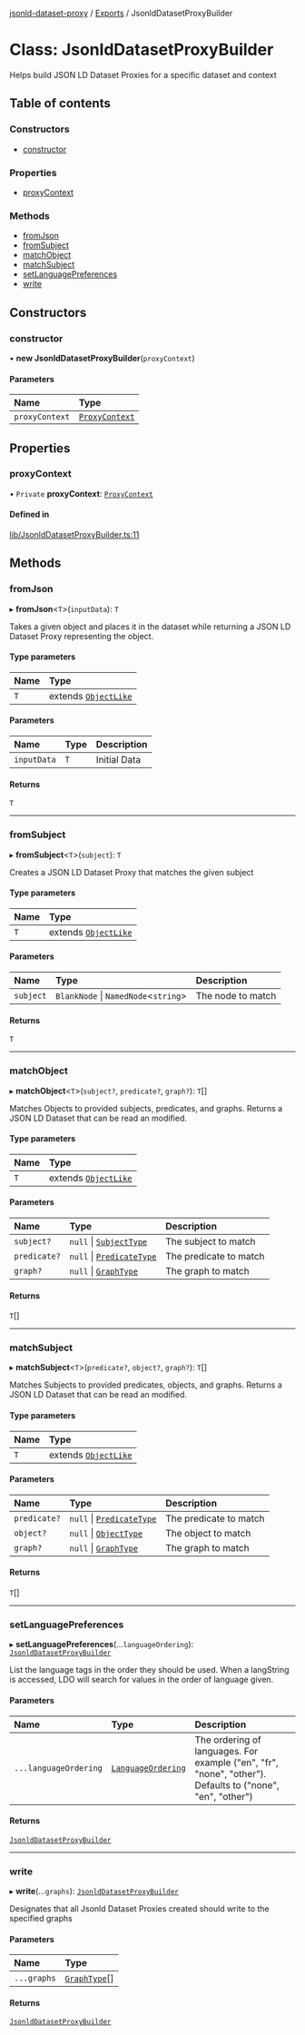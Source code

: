 [jsonld-dataset-proxy](../README.md) / [Exports](../modules.md) / JsonldDatasetProxyBuilder

# Class: JsonldDatasetProxyBuilder

Helps build JSON LD Dataset Proxies for a specific dataset and context

## Table of contents

### Constructors

- [constructor](JsonldDatasetProxyBuilder.md#constructor)

### Properties

- [proxyContext](JsonldDatasetProxyBuilder.md#proxycontext)

### Methods

- [fromJson](JsonldDatasetProxyBuilder.md#fromjson)
- [fromSubject](JsonldDatasetProxyBuilder.md#fromsubject)
- [matchObject](JsonldDatasetProxyBuilder.md#matchobject)
- [matchSubject](JsonldDatasetProxyBuilder.md#matchsubject)
- [setLanguagePreferences](JsonldDatasetProxyBuilder.md#setlanguagepreferences)
- [write](JsonldDatasetProxyBuilder.md#write)

## Constructors

### constructor

• **new JsonldDatasetProxyBuilder**(`proxyContext`)

#### Parameters

| Name | Type |
| :------ | :------ |
| `proxyContext` | [`ProxyContext`](ProxyContext.md) |

## Properties

### proxyContext

• `Private` **proxyContext**: [`ProxyContext`](ProxyContext.md)

#### Defined in

[lib/JsonldDatasetProxyBuilder.ts:11](https://github.com/o-development/jsonld-dataset-proxy/blob/f2c6b0c/lib/JsonldDatasetProxyBuilder.ts#L11)

## Methods

### fromJson

▸ **fromJson**<`T`\>(`inputData`): `T`

Takes a given object and places it in the dataset while returning a JSON LD
Dataset Proxy representing the object.

#### Type parameters

| Name | Type |
| :------ | :------ |
| `T` | extends [`ObjectLike`](../modules.md#objectlike) |

#### Parameters

| Name | Type | Description |
| :------ | :------ | :------ |
| `inputData` | `T` | Initial Data |

#### Returns

`T`

___

### fromSubject

▸ **fromSubject**<`T`\>(`subject`): `T`

Creates a JSON LD Dataset Proxy that matches the given subject

#### Type parameters

| Name | Type |
| :------ | :------ |
| `T` | extends [`ObjectLike`](../modules.md#objectlike) |

#### Parameters

| Name | Type | Description |
| :------ | :------ | :------ |
| `subject` | `BlankNode` \| `NamedNode`<`string`\> | The node to match |

#### Returns

`T`

___

### matchObject

▸ **matchObject**<`T`\>(`subject?`, `predicate?`, `graph?`): `T`[]

Matches Objects to provided subjects, predicates, and graphs. Returns a
JSON LD Dataset that can be read an modified.

#### Type parameters

| Name | Type |
| :------ | :------ |
| `T` | extends [`ObjectLike`](../modules.md#objectlike) |

#### Parameters

| Name | Type | Description |
| :------ | :------ | :------ |
| `subject?` | ``null`` \| [`SubjectType`](../modules.md#subjecttype) | The subject to match |
| `predicate?` | ``null`` \| [`PredicateType`](../modules.md#predicatetype) | The predicate to match |
| `graph?` | ``null`` \| [`GraphType`](../modules.md#graphtype) | The graph to match |

#### Returns

`T`[]

___

### matchSubject

▸ **matchSubject**<`T`\>(`predicate?`, `object?`, `graph?`): `T`[]

Matches Subjects to provided predicates, objects, and graphs. Returns a
JSON LD Dataset that can be read an modified.

#### Type parameters

| Name | Type |
| :------ | :------ |
| `T` | extends [`ObjectLike`](../modules.md#objectlike) |

#### Parameters

| Name | Type | Description |
| :------ | :------ | :------ |
| `predicate?` | ``null`` \| [`PredicateType`](../modules.md#predicatetype) | The predicate to match |
| `object?` | ``null`` \| [`ObjectType`](../modules.md#objecttype) | The object to match |
| `graph?` | ``null`` \| [`GraphType`](../modules.md#graphtype) | The graph to match |

#### Returns

`T`[]

___

### setLanguagePreferences

▸ **setLanguagePreferences**(...`languageOrdering`): [`JsonldDatasetProxyBuilder`](JsonldDatasetProxyBuilder.md)

List the language tags in the order they should be used. When a langString
is accessed, LDO will search for values in the order of language given.

#### Parameters

| Name | Type | Description |
| :------ | :------ | :------ |
| `...languageOrdering` | [`LanguageOrdering`](../modules.md#languageordering) | The ordering of languages. For example ("en", "fr", "none", "other"). Defaults to ("none", "en", "other") |

#### Returns

[`JsonldDatasetProxyBuilder`](JsonldDatasetProxyBuilder.md)

___

### write

▸ **write**(...`graphs`): [`JsonldDatasetProxyBuilder`](JsonldDatasetProxyBuilder.md)

Designates that all Jsonld Dataset Proxies created should write to the
specified graphs

#### Parameters

| Name | Type |
| :------ | :------ |
| `...graphs` | [`GraphType`](../modules.md#graphtype)[] |

#### Returns

[`JsonldDatasetProxyBuilder`](JsonldDatasetProxyBuilder.md)
